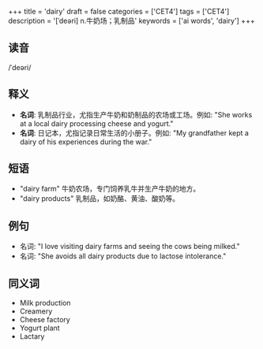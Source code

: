 +++
title = 'dairy'
draft = false
categories = ['CET4']
tags = ['CET4']
description = '[ˈdeəri] n.牛奶场；乳制品'
keywords = ['ai words', 'dairy']
+++

## 读音
/ˈdeəri/

## 释义
- **名词**: 乳制品行业，尤指生产牛奶和奶制品的农场或工场。例如: "She works at a local dairy processing cheese and yogurt."
- **名词**: 日记本，尤指记录日常生活的小册子。例如: "My grandfather kept a dairy of his experiences during the war."

## 短语
- "dairy farm" 牛奶农场，专门饲养乳牛并生产牛奶的地方。
- "dairy products" 乳制品，如奶酪、黄油、酸奶等。

## 例句
- 名词: "I love visiting dairy farms and seeing the cows being milked."
- 名词: "She avoids all dairy products due to lactose intolerance."

## 同义词
- Milk production
- Creamery
- Cheese factory
- Yogurt plant
- Lactary
